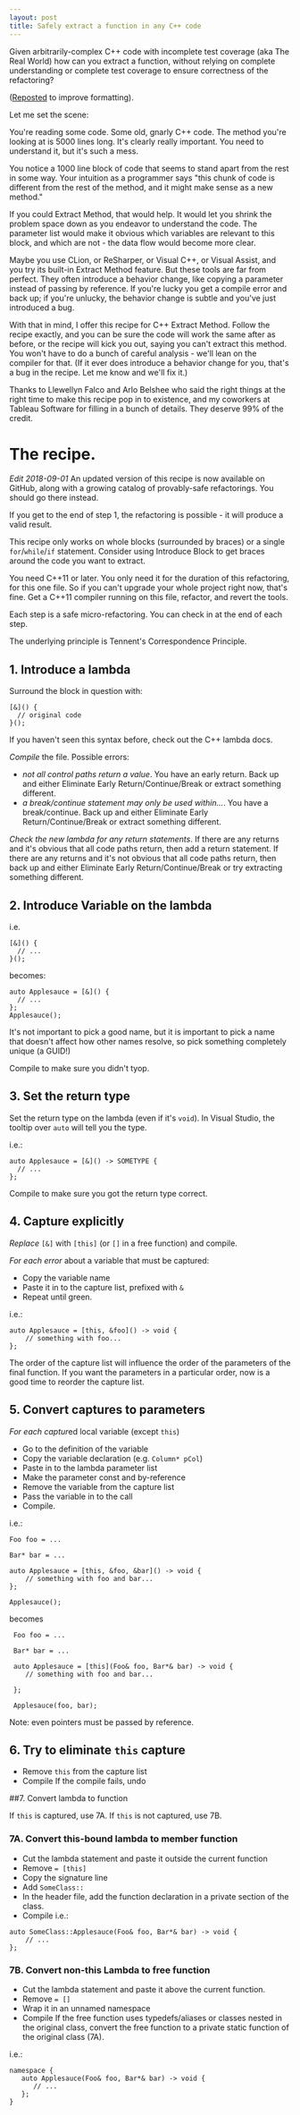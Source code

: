 ```yaml
---
layout: post
title: Safely extract a function in any C++ code
---
```


Given arbitrarily-complex C++ code with incomplete test coverage (aka The Real World) how can you extract a function, without relying on complete understanding or complete test coverage to ensure correctness of the refactoring?

([Reposted](https://jbazuzicode.blogspot.com/2017/02/safely-extract-method-in-any-c-code.html) to improve formatting).

Let me set the scene:

You're reading some code. Some old, gnarly C++ code. The method you're looking at is 5000 lines long. It's clearly really important. You need to understand it, but it's such a mess.

You notice a 1000 line block of code that seems to stand apart from the rest in some way. Your intuition as a programmer says "this chunk of code is different from the rest of the method, and it might make sense as a new method."

If you could Extract Method, that would help. It would let you shrink the problem space down as you endeavor to understand the code. The parameter list would make it obvious which variables are relevant to this block, and which are not - the data flow would become more clear.

Maybe you use CLion, or ReSharper, or Visual C++, or Visual Assist, and you try its built-in Extract Method feature. But these tools are far from perfect. They often introduce a behavior change, like copying a parameter instead of passing by reference. If you're lucky you get a compile error and back up; if you're unlucky, the behavior change is subtle and you've just introduced a bug.

With that in mind, I offer this recipe for C++ Extract Method. Follow the recipe exactly, and you can be sure the code will work the same after as before, or the recipe will kick you out, saying you can't extract this method. You won't have to do a bunch of careful analysis - we'll lean on the compiler for that. (If it ever does introduce a behavior change for you, that's a bug in the recipe. Let me know and we'll fix it.)

Thanks to Llewellyn Falco and Arlo Belshee who said the right things at the right time to make this recipe pop in to existence, and my coworkers at Tableau Software for filling in a bunch of details. They deserve 99% of the credit.

# The recipe.

*Edit 2018-09-01* An updated version of this recipe is now available on GitHub, along with a growing catalog of provably-safe refactorings. You should go there instead.

If you get to the end of step 1, the refactoring is possible - it will produce a valid result.

This recipe only works on whole blocks (surrounded by braces) or a single `for`/`while`/`if` statement. Consider using Introduce Block to get braces around the code you want to extract.

You need C++11 or later. You only need it for the duration of this refactoring, for this one file. So if you can't upgrade your whole project right now, that's fine. Get a C++11 compiler running on this file, refactor, and revert the tools.

Each step is a safe micro-refactoring. You can check in at the end of each step.

The underlying principle is Tennent's Correspondence Principle.

## 1. Introduce a lambda

Surround the block in question with:

```
[&]() {
  // original code
}();
```

If you haven't seen this syntax before, check out the C++ lambda docs.

*Compile* the file. Possible errors:
- *not all control paths return a value*. You have an early return. Back up and either Eliminate Early Return/Continue/Break or extract something different.
- *a break/continue statement may only be used within...*.  You have a break/continue. Back up and either Eliminate Early Return/Continue/Break or extract something different.

*Check the new lambda for any return statements*. If there are any returns and it's obvious that all code paths return, then add a return statement. If there are any returns and it's not obvious that all code paths return, then back up and either Eliminate Early Return/Continue/Break or try extracting something different.

## 2. Introduce Variable on the lambda

i.e.
```
[&]() {
  // ...
}();
```

becomes:

```
auto Applesauce = [&]() {
  // ...
};
Applesauce();
```

It's not important to pick a good name, but it is important to pick a name that doesn't affect how other names resolve, so pick something completely unique (a GUID!)

Compile to make sure you didn't tyop.

## 3. Set the return type

Set the return type on the lambda (even if it's `void`). In Visual Studio, the tooltip over `auto` will tell you the type.

i.e.:
```
auto Applesauce = [&]() -> SOMETYPE {
  // ...
};
```

Compile to make sure you got the return type correct.

## 4. Capture explicitly

*Replace* `[&]` with `[this]` (or `[]` in a free function) and compile.

*For each error* about a variable that must be captured:
- Copy the variable name
- Paste it in to the capture list, prefixed with `&`
- Repeat until green.

i.e.:
```
auto Applesauce = [this, &foo]() -> void {
    // something with foo...
};
```

The order of the capture list will influence the order of the parameters of the final function. If you want the parameters in a particular order, now is a good time to reorder the capture list.

## 5. Convert captures to parameters


*For each captur*ed local variable (except `this`)
- Go to the definition of the variable
- Copy the variable declaration (e.g. `Column* pCol`)
- Paste in to the lambda parameter list
- Make the parameter const and by-reference
- Remove the variable from the capture list
- Pass the variable in to the call
- Compile.

i.e.:

```
Foo foo = ...

Bar* bar = ...

auto Applesauce = [this, &foo, &bar]() -> void {
    // something with foo and bar...
};

Applesauce();
```

becomes

```
 Foo foo = ...

 Bar* bar = ...

 auto Applesauce = [this](Foo& foo, Bar*& bar) -> void {
    // something with foo and bar...

 };

 Applesauce(foo, bar);
```

Note: even pointers must be passed by reference.

## 6. Try to eliminate `this` capture


- Remove `this` from the capture list
- Compile
If the compile fails, undo

##7. Convert lambda to function

If `this` is captured, use 7A.
If `this` is not captured, use 7B.

### 7A. Convert this-bound lambda to member function

- Cut the lambda statement and paste it outside the current function
- Remove `= [this]`
- Copy the signature line
- Add `SomeClass::`
- In the header file, add the function declaration in a private section of the class.
- Compile 
i.e.:

```
auto SomeClass::Applesauce(Foo& foo, Bar*& bar) -> void {
    // ...
};
```

### 7B. Convert non-this Lambda to free function

- Cut the lambda statement and paste it above the current function.
- Remove `= []`
- Wrap it in an unnamed namespace
- Compile
If the free function uses typedefs/aliases or classes nested in the original class, convert the free function to a private static function of the original class (7A).

i.e.:

```
namespace {
   auto Applesauce(Foo& foo, Bar*& bar) -> void {
      // ...
   };
}
```
